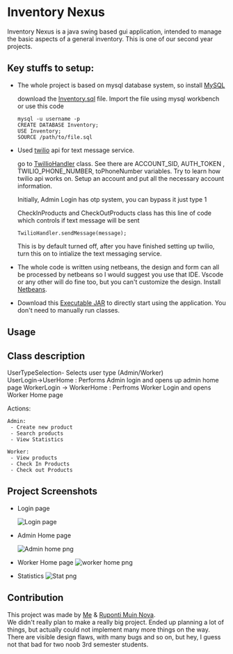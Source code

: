 # Inventory Nexus

Inventory Nexus is a java swing based gui application, intended to manage the basic aspects of a general inventory. This is one of our second year projects. 
## Key stuffs to setup:
- The whole project is based on mysql database system, so install [MySQL](https://dev.mysql.com/get/Downloads/MySQLInstaller/mysql-installer-community-8.0.35.0.msi)

    download the [Inventory.sql](https://github.com/JawadFahim/Inventory-gui/blob/master/Inventory.sql) file. Import the file using mysql workbench or use this code 
    ```
    mysql -u username -p
    CREATE DATABASE Inventory;
    USE Inventory;
    SOURCE /path/to/file.sql
    ```
- Used [twilio](https://www.twilio.com/en-us) api for text message service.

    go to [TwillioHandler](https://github.com/JawadFahim/Inventory-gui/blob/master/src/main/java/com/mycompany/inventory/TwilioHandler.java) class. See there are ACCOUNT_SID, AUTH_TOKEN , TWILIO_PHONE_NUMBER, toPhoneNumber variables. Try to learn how twilio api works on. Setup an account and put all the necessary account information.

    Initially, Admin Login has otp system, you can bypass it just type 1

    CheckInProducts and CheckOutProducts class has this line of code which controls if text message will be sent
    ```
    TwilioHandler.sendMessage(message);
    ```
    This is by default turned off, after you have finished setting up twilio, turn this on to intialize the text messaging service.

    
- The whole code is written using netbeans, the design and form can all be processed by netbeans so I would suggest you use that IDE. Vscode or any other will do fine too, but you can't customize the design. Install [Netbeans](https://netbeans.apache.org/front/main/download/nb20/). 

- Download this [Executable JAR](https://github.com/JawadFahim/Inventory-gui/blob/master/Inventory_Nexus.jar) to directly start using the application. You don't need to manually run classes.


## Usage
Class description   
 -
 UserTypeSelection- Selects user type (Admin/Worker)    
UserLogin->UserHome : Performs Admin login and opens up admin home page
WorkerLogin -> WorkerHome : Perfroms Worker Login and opens Worker Home page 

Actions:
```
Admin:
 - Create new product
 - Search products
 - View Statistics
```
```
Worker:
 - View products
 - Check In Products
 - Check out Products
```



## Project Screenshots
- Login page

    ![Login page](https://github.com/JawadFahim/Inventory-gui/blob/master/Screenshots/Login%20page.png?raw=true)
- Admin Home page

    ![Admin home png](https://github.com/JawadFahim/Inventory-gui/blob/master/Screenshots/Admin%20Home.png?raw=true)
- Worker Home page
    ![worker home png](https://github.com/JawadFahim/Inventory-gui/blob/master/Screenshots/Worker%20home.png?raw=true)
- Statistics
    ![Stat png](https://github.com/JawadFahim/Inventory-gui/blob/master/Screenshots/image.png?raw=true)


## Contribution
This project was made by [Me](https://github.com/JawadFahim) & 
[Ruponti Muin Nova](https://github.com/rupontinova).    
We didn't really plan to make a really big project. Ended up planning a lot of things, but actually could not implement many more things on the way. There are visible design flaws, with many bugs and so on, but hey, I guess not that bad for two noob 3rd semester students. 

